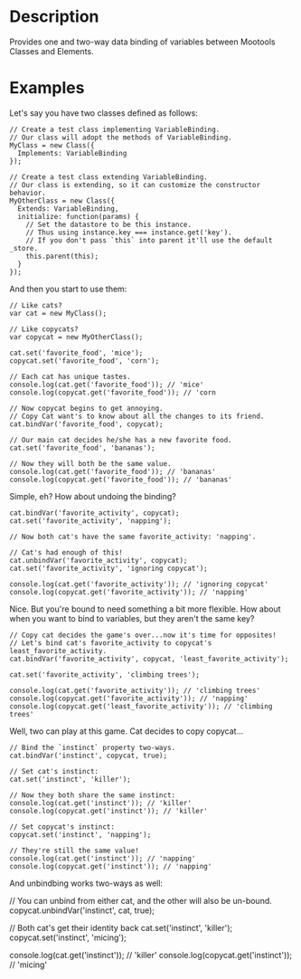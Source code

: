 Description
===========

Provides one and two-way data binding of variables between Mootools Classes and Elements.

Examples
========

Let's say you have two classes defined as follows:


	// Create a test class implementing VariableBinding.
	// Our class will adopt the methods of VariableBinding.
	MyClass = new Class({
	  Implements: VariableBinding
	});

	// Create a test class extending VariableBinding.
	// Our class is extending, so it can customize the constructor behavior.
	MyOtherClass = new Class({
	  Extends: VariableBinding,
	  initialize: function(params) {
		// Set the datastore to be this instance.
		// Thus using instance.key === instance.get('key').
		// If you don't pass `this` into parent it'll use the default _store.
		this.parent(this);
	  }
	});

And then you start to use them:

	// Like cats?
	var cat = new MyClass();

	// Like copycats?
	var copycat = new MyOtherClass();

	cat.set('favorite_food', 'mice');
	copycat.set('favorite_food', 'corn');

	// Each cat has unique tastes.
	console.log(cat.get('favorite_food')); // 'mice'
	console.log(copycat.get('favorite_food')); // 'corn

	// Now copycat begins to get annoying.
	// Copy Cat want's to know about all the changes to its friend.
	cat.bindVar('favorite_food', copycat);

	// Our main cat decides he/she has a new favorite food.
	cat.set('favorite_food', 'bananas');

	// Now they will both be the same value.
	console.log(cat.get('favorite_food')); // 'bananas'
	console.log(copycat.get('favorite_food')); // 'bananas'

Simple, eh? How about undoing the binding?

	cat.bindVar('favorite_activity', copycat);
	cat.set('favorite_activity', 'napping');

	// Now both cat's have the same favorite_activity: 'napping'.

	// Cat's had enough of this!
	cat.unbindVar('favorite_activity', copycat);
	cat.set('favorite_activity', 'ignoring copycat');

	console.log(cat.get('favorite_activity')); // 'ignoring copycat'
	console.log(copycat.get('favorite_activity')); // 'napping'

Nice. But you're bound to need something a bit more flexible.
How about when you want to bind to variables, but they aren't the same key?

	// Copy cat decides the game's over...now it's time for opposites!
	// Let's bind cat's favorite_activity to copycat's least_favorite_activity.
	cat.bindVar('favorite_activity', copycat, 'least_favorite_activity');

	cat.set('favorite_activity', 'climbing trees');

	console.log(cat.get('favorite_activity')); // 'climbing trees'
	console.log(copycat.get('favorite_activity')); // 'napping'
	console.log(copycat.get('least_favorite_activity')); // 'climbing trees'

Well, two can play at this game. Cat decides to copy copycat...

	// Bind the `instinct` property two-ways.
	cat.bindVar('instinct', copycat, true);

	// Set cat's instinct:
	cat.set('instinct', 'killer');

	// Now they both share the same instinct:
	console.log(cat.get('instinct')); // 'killer'
	console.log(copycat.get('instinct')); // 'killer'

	// Set copycat's instinct:
	copycat.set('instinct', 'napping');

	// They're still the same value!
	console.log(cat.get('instinct')); // 'napping'
	console.log(copycat.get('instinct')); // 'napping'

And unbindbing works two-ways as well:

// You can unbind from either cat, and the other will also be un-bound.
copycat.unbindVar('instinct', cat, true);

// Both cat's get their identity back
cat.set('instinct', 'killer');
copycat.set('instinct', 'micing');

console.log(cat.get('instinct')); // 'killer'
console.log(copycat.get('instinct')); // 'micing'
